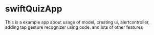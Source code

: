 # swiftQuizApp
This is a example app about usage of model, creating ui, alertcontroller, adding tap gesture recognizer using code. and lots of other features 
